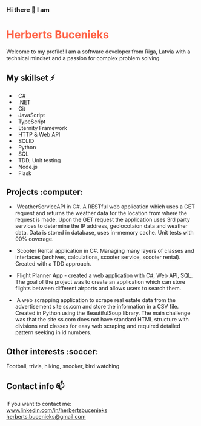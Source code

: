 ### Hi there 👋 I am <h1 style="color:Tomato;"> Herberts Bucenieks </h1>

Welcome to my profile!
I am a software developer from Riga, Latvia with a technical mindset and a passion for complex problem solving.

<h2> My skillset ⚡</h2>

- &nbsp; C# <br>
- &nbsp; .NET <br>
- &nbsp; Git <br>
- &nbsp; JavaScript <br>
- &nbsp; TypeScript <br>
- &nbsp; Eternity Framework <br>
- &nbsp; HTTP & Web API <br>
- &nbsp; SOLID <br>
- &nbsp; Python <br>
- &nbsp; SQL <br>
- &nbsp; TDD, Unit testing <br>
- &nbsp; Node.js <br>
- &nbsp; Flask <br>

<h2> Projects :computer: </h2>

- &nbsp;WeatherServiceAPI in C#. A RESTful web application which uses a GET request and returns the weather data for the location from where the request is made. Upon the GET request the application uses 3rd party services to determine the IP address, geolocotaion data and weather data. Data is stored in database, uses in-memory cache. Unit tests with 90% coverage.

- &nbsp;Scooter Rental application in C#. Managing many layers of classes and interfaces (archives, calculations, scooter service, scooter rental). Created with a TDD approach.

- &nbsp;Flight Planner App - created a web application with C#, Web API, SQL. The goal of the project was to create an application which can store flights between different airports and allows users to search them.

- &nbsp;A web scrapping application to scrape real estate data from the advertisement site ss.com and store the information in a CSV file. Created in Python using the BeautifulSoup library. The main challenge was that the site ss.com does not have standard HTML structure with divisions and classes for easy web scraping and required detailed pattern seeking in id numbers.



<h2> Other interests :soccer:</h2>

Football, trivia, hiking, snooker, bird watching

<h2> Contact info 📫</h2>

If you want to contact me:  <br>
www.linkedin.com/in/herbertsbucenieks <br>
herberts.bucenieks@gmail.com




<!--
**HerbertsBuc/HerbertsBuc** is a ✨ _special_ ✨ repository because its `README.md` (this file) appears on your GitHub profile.

Here are some ideas to get you started:

- 🔭 I’m currently working on ...
- 🌱 I’m currently learning ...
- 👯 I’m looking to collaborate on ...
- 🤔 I’m looking for help with ...
- 💬 Ask me about ...
- 📫 How to reach me: ...
- 😄 Pronouns: ...
- ⚡ Fun fact: ...
-->
